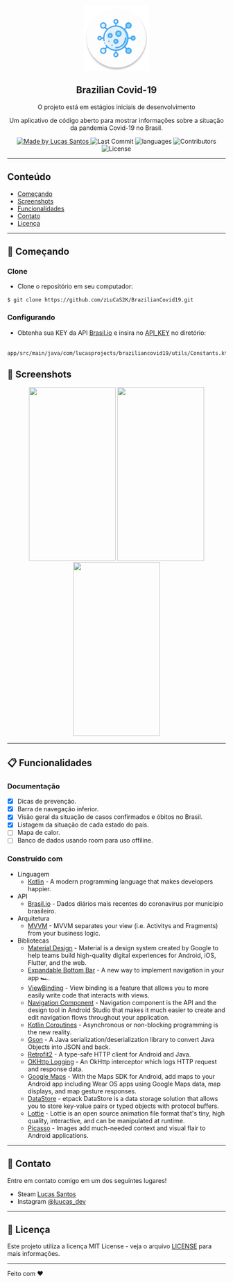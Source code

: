 <p align="center"><img src="https://github.com/zLuCaS2K/BrazilianCovid19/blob/master/app/src/main/res/mipmap-xxxhdpi/ic_launcher.png" width="150"></p>
<h2 align="center">
  Brazilian Covid-19
</h2>
<p align="center">O projeto está em estágios iniciais de desenvolvimento</p>
<p align="center">Um aplicativo de código aberto para mostrar informações sobre a situação da pandemia Covid-19 no Brasil.</p>

<p align="center">
  <a href="https://github.com/zLuCaS2K">
    <img alt="Made by Lucas Santos" src="https://img.shields.io/badge/made%20by-Lucas%20Santos-brightgreen">
  </a>
  <img alt="Last Commit" src="https://img.shields.io/github/last-commit/zLuCaS2K/BrazilianCovid19">
  <img alt="languages" src="https://img.shields.io/github/languages/top/zLuCaS2K/BrazilianCovid19">
  <img alt="Contributors" src="https://img.shields.io/github/contributors/zLuCaS2K/BrazilianCovid19">
  <img alt="License" src="https://img.shields.io/badge/license-MIT-%2304D361">
</p>

---
## Conteúdo
<ul>
  <li><a href="#-getting-started">Começando</a></li>
  <li><a href="#-show-screenshots">Screenshots</a></li>
  <li><a href="#-features">Funcionalidades</a></li>
  <li><a href="#-support">Contato</a></li>
  <li><a href="#-license">Licença</a></li>
</ul>

---
## 🚀 Começando
### Clone

- Clone o repositório em seu computador:

```
$ git clone https://github.com/zLuCaS2K/BrazilianCovid19.git
```

### Configurando
- Obtenha sua KEY da API [Brasil.io](https://brasil.io/auth/entrar/) e insira no [API_KEY](https://github.com/zLuCaS2K/BrazilianCovid19/blob/master/app/src/main/java/com/lucasprojects/braziliancovid19/utils/Constants.kt) no diretório:

```
  app/src/main/java/com/lucasprojects/braziliancovid19/utils/Constants.kt
```

## 📱 Screenshots
<p align="center">
  <img src="https://user-images.githubusercontent.com/52612637/115037985-74b8e980-9ea5-11eb-9ee7-2c8de0911817.png" width="200" height="400" />
  <img src="https://user-images.githubusercontent.com/52612637/115038096-95813f00-9ea5-11eb-970c-7b23535c48df.png" width="200" height="400" />
  <img src="https://user-images.githubusercontent.com/52612637/115038198-acc02c80-9ea5-11eb-93b3-f4d02fc852b3.png" width="200" height="400" />
</p>

---
## 📋 Funcionalidades
### Documentação
- [x] Dicas de prevenção.
- [x] Barra de navegação inferior.
- [x] Visão geral da situação de casos confirmados e óbitos no Brasil.
- [x] Listagem da situação de cada estado do país.
- [ ] Mapa de calor.
- [ ] Banco de dados usando room para uso offiline.

### Construído com
- Linguagem
  - [Kotlin](https://kotlinlang.org/) - A modern programming language that makes developers happier.
- API
  - [Brasil.io](https://github.com/turicas/covid19-br) - Dados diários mais recentes do coronavírus por município brasileiro.
- Arquitetura
  - [MVVM](https://developer.android.com/jetpack/guide?hl=pt-br) - MVVM separates your view (i.e. Activitys and Fragments) from your business logic.
- Bibliotecas
  - [Material Design](https://material.io/) - Material is a design system created by Google to help teams build high-quality digital experiences for Android, iOS, Flutter, and the web.
  - [Expandable Bottom Bar](https://github.com/st235/ExpandableBottomBar) - A new way to implement navigation in your app 🏎.
  - [ViewBinding](https://developer.android.com/topic/libraries/view-binding?hl=pt-br) - View binding is a feature that allows you to more easily write code that interacts with views.
  - [Navigation Component](https://developer.android.com/guide/navigation/navigation-getting-started) - Navigation component is the API and the design tool in Android Studio that makes it much easier to create and edit navigation flows throughout your application.
  - [Kotlin Coroutines](https://kotlinlang.org/docs/coroutines-overview.html) - Asynchronous or non-blocking programming is the new reality.
  - [Gson](https://github.com/google/gson) - A Java serialization/deserialization library to convert Java Objects into JSON and back.
  - [Retrofit2](https://square.github.io/retrofit/) - A type-safe HTTP client for Android and Java.
  - [OKHttp Logging](https://github.com/square/okhttp/tree/master/okhttp-logging-interceptor) - An OkHttp interceptor which logs HTTP request and response data.
  - [Google Maps](https://developers.google.com/maps/documentation/android-sdk/overview?hl=pt-br) - With the Maps SDK for Android, add maps to your Android app including Wear OS apps using Google Maps data, map displays, and map gesture responses.
  - [DataStore](https://developer.android.com/topic/libraries/architecture/datastore) - etpack DataStore is a data storage solution that allows you to store key-value pairs or typed objects with protocol buffers.
  - [Lottie](https://lottiefiles.com/) - Lottie is an open source animation file format that's tiny, high quality, interactive, and can be manipulated at runtime.
  - [Picasso](https://square.github.io/picasso/) - Images add much-needed context and visual flair to Android applications.

---
## 📌 Contato

Entre em contato comigo em um dos seguintes lugares!

- Steam [Lucas Santos](https://steamcommunity.com/id/zLuCaS2K/)
- Instagram [@luucas_dev](https://www.instagram.com/luucas_dev/)

---
## 📝 Licença

Este projeto utiliza a licença MIT License - veja o arquivo [LICENSE](LICENSE) para mais informações.

---

Feito com ♥
